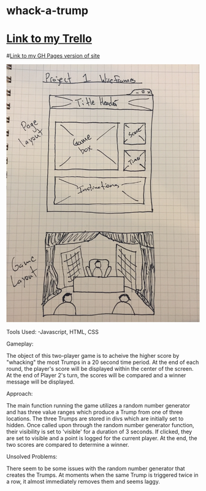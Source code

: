 # whack-a-trump

# [Link to my Trello](https://trello.com/b/ScO9V4qE/project-1-wdi3)

#[Link to my GH Pages version of site](https://alexi-o.github.io/whack-a-trump/)

![](images/wireframe1.JPG)

Tools Used: 
	-Javascript, HTML, CSS

Gameplay: 

The object of this two-player game is to acheive the higher score by "whacking" the most Trumps in a 20 second time period. At the end of each round, the player's score will be displayed within the center of the screen. At the end of Player 2's turn, the scores will be compared and a winner message will be displayed.

Approach:

The main function running the game utilizes a random number generator and has three value ranges which produce a Trump from one of three locations. The three Trumps are stored in divs which are initially set to hidden. Once called upon through the random number generator function, their visibility is set to 'visible' for a duration of 3 seconds. If clicked, they are set to visible and a point is logged for the current player. At the end, the two scores are compared to determine a winner.

Unsolved Problems:

There seem to be some issues with the random number generator that creates the Trumps. At moments when the same Trump is triggered twice in a row, it almost immediately removes them and seems laggy.